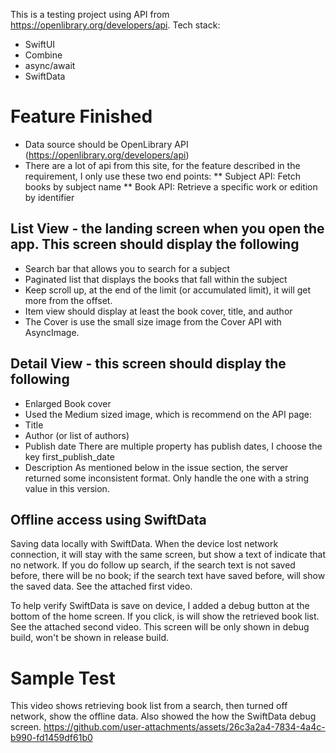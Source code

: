 This is a testing project using API from https://openlibrary.org/developers/api. 
Tech stack:
* SwiftUI
* Combine
* async/await
* SwiftData

# Feature Finished

* Data source should be OpenLibrary API (https://openlibrary.org/developers/api)
* There are a lot of api from this site, for the feature described in the requirement, I only use these two end points:
    ** Subject API: Fetch books by subject name
    ** Book API: Retrieve a specific work or edition by identifier

## List View - the landing screen when you open the app. This screen should display the following

 * Search bar that allows you to search for a subject
  * Paginated list that displays the books that fall within the subject
  * Keep scroll up, at the end of the limit (or accumulated limit), it will get more from the offset.
  * Item view should display at least the book cover, title, and author
  * The Cover is use the small size image from the Cover API with AsyncImage.

## Detail View - this screen should display the following

  * Enlarged Book cover
  * Used the Medium sized image, which is recommend on the API page:
  * Title
  * Author (or list of authors)
  * Publish date
    There are multiple property has publish dates, I choose the key first_publish_date
  * Description
    As mentioned below in the issue section, the server returned some inconsistent format. Only handle the one with a string value in this version.

## Offline access using SwiftData
Saving data locally with SwiftData. When the device lost network connection, it will stay with the same screen, but show a text of indicate that no network. If you do follow up search, if the search text is not saved before, there will be no book; if the search text have saved before, will show the saved data. See the attached first video.

To help verify SwiftData is save on device, I added a debug button at the bottom of the home screen. If you click, is will show the retrieved book list. See the attached second video. This screen will be only shown in debug build, won't be shown in release build.

# Sample Test
This video shows retrieving book list from a search, then turned off network, show the offline data. Also showed the how the SwiftData debug screen.
https://github.com/user-attachments/assets/26c3a2a4-7834-4a4c-b990-fd1459df61b0
